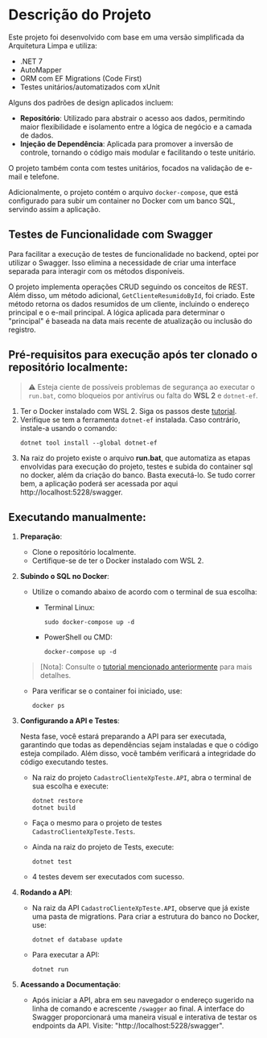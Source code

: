 # Descrição do Projeto

Este projeto foi desenvolvido com base em uma versão simplificada da Arquitetura Limpa e utiliza:

- .NET 7
- AutoMapper
- ORM com EF Migrations (Code First)
- Testes unitários/automatizados com xUnit

Alguns dos padrões de design aplicados incluem:
- **Repositório**: Utilizado para abstrair o acesso aos dados, permitindo maior flexibilidade e isolamento entre a lógica de negócio e a camada de dados.
- **Injeção de Dependência**: Aplicada para promover a inversão de controle, tornando o código mais modular e facilitando o teste unitário.

O projeto também conta com testes unitários, focados na validação de e-mail e telefone.

Adicionalmente, o projeto contém o arquivo `docker-compose`, que está configurado para subir um container no Docker com um banco SQL, servindo assim a aplicação.

## Testes de Funcionalidade com Swagger

Para facilitar a execução de testes de funcionalidade no backend, optei por utilizar o Swagger. Isso elimina a necessidade de criar uma interface separada para interagir com os métodos disponíveis.

O projeto implementa operações CRUD seguindo os conceitos de REST. Além disso, um método adicional, `GetClienteResumidoById`, foi criado. Este método retorna os dados resumidos de um cliente, incluindo o endereço principal e o e-mail principal. A lógica aplicada para determinar o "principal" é baseada na data mais recente de atualização ou inclusão do registro.

## Pré-requisitos para execução após ter clonado o repositório localmente:

> ⚠️ Esteja ciente de possíveis problemas de segurança ao executar o `run.bat`, como bloqueios por antivírus ou falta do **WSL 2** e `dotnet-ef`.

1. Ter o Docker instalado com WSL 2. Siga os passos deste [tutorial](https://learn.microsoft.com/pt-br/windows/wsl/install-manual#step-4---download-the-linux-kernel-update-package).
2. Verifique se tem a ferramenta `dotnet-ef` instalada. Caso contrário, instale-a usando o comando:
    ```
    dotnet tool install --global dotnet-ef
    ```
3. Na raiz do projeto existe o arquivo **run.bat**, que automatiza as etapas envolvidas para execução do projeto, testes e subida do container sql no docker, além da criação do banco. Basta executá-lo. Se tudo correr bem, a aplicação poderá ser acessada por aqui http://localhost:5228/swagger.

## Executando manualmente:

1. **Preparação**:
   - Clone o repositório localmente.
   - Certifique-se de ter o Docker instalado com WSL 2.

2. **Subindo o SQL no Docker**:
   - Utilize o comando abaixo de acordo com o terminal de sua escolha:

      - Terminal Linux:
        ```
        sudo docker-compose up -d
        ```

      - PowerShell ou CMD:
        ```
        docker-compose up -d
        ```

   > [Nota]: Consulte o [tutorial mencionado anteriormente](https://learn.microsoft.com/pt-br/windows/wsl/install-manual#step-4---download-the-linux-kernel-update-package) para mais detalhes.

   - Para verificar se o container foi iniciado, use:
     ```
     docker ps
     ```

3. **Configurando a API e Testes**:

   Nesta fase, você estará preparando a API para ser executada, garantindo que todas as dependências sejam instaladas e que o código esteja compilado. Além disso, você também verificará a integridade do código executando testes.

   - Na raiz do projeto `CadastroClienteXpTeste.API`, abra o terminal de sua escolha e execute:
     ```
     dotnet restore
     dotnet build
     ```

   - Faça o mesmo para o projeto de testes `CadastroClienteXpTeste.Tests`.
   - Ainda na raiz do projeto de Tests, execute:
     ```
     dotnet test
     ```
   - 4 testes devem ser executados com sucesso.

4. **Rodando a API**:
   - Na raiz da API `CadastroClienteXpTeste.API`, observe que já existe uma pasta de migrations. Para criar a estrutura do banco no Docker, use:
     ```
     dotnet ef database update
     ```

   - Para executar a API:
     ```
     dotnet run
     ```

5. **Acessando a Documentação**:
   - Após iniciar a API, abra em seu navegador o endereço sugerido na linha de comando e acrescente `/swagger` ao final. A interface do Swagger proporcionará uma maneira visual e interativa de testar os endpoints da API. Visite: "http://localhost:5228/swagger".
